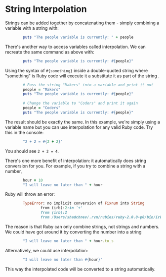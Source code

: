 # String Interpolation

Strings can be added together by concatenating them - simply combining a variable with a string with:

````ruby
		puts "The people variable is currently: " + people
````

There's another way to access variables called interpolation. We can recreate the same command as above with:

````ruby
		puts "The people variable is currently: #{people}"
````

Using the syntax of `#{something}` inside a double-quoted string where "something" is Ruby code will execute it a substitute it as part of the string .
````ruby
		# Pass the string "Makers" into a variable and print it out
		people = "Makers"
		puts "The people variable is currently: #{people}"
		
		# Change the variable to "Coders" and print it again
		people = "Coders"
		puts "The people variable is currently: #{people}"
````

The result should be exactly the same. In this example, we're simply using a variable name but you can use interpolation for any valid Ruby code. Try this in the console:

````ruby
		"2 + 2 = #{2 + 2}"
````

You should see `2 + 2 = 4`.

There's one more benefit of interpolation: it automatically does string conversion for you. For example, if you try to combine a string with a number,

````ruby
		hour = 10
		"I will leave no later than " + hour
````

Ruby will throw an error:

````ruby
		TypeError: no implicit conversion of Fixnum into String
		        from (irb):2:in `+'
		        from (irb):2
		        from /Users/shadchnev/.rvm/rubies/ruby-2.0.0-p0/bin/irb:16:in `<main>'
````

The reason is that Ruby can only combine strings, not strings and numbers. We could have got around it by converting the number into a string

````ruby
		"I will leave no later than " + hour.to_s
````

Alternatively, we could use interpolation:

````ruby
		"I will leave no later than #{hour}"
````

This way the interpolated code will be converted to a string automatically.